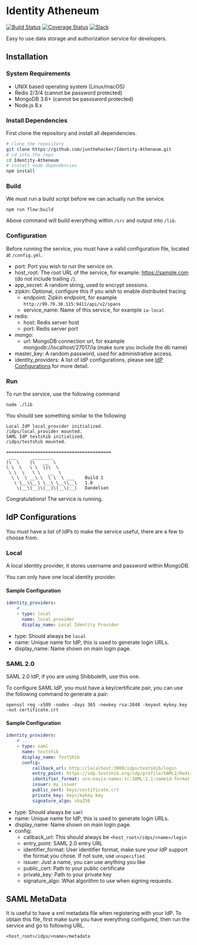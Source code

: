 # Identity Atheneum

[![Build Status](https://travis-ci.org/junthehacker/Identity-Atheneum.svg?branch=master)](https://travis-ci.org/junthehacker/Identity-Atheneum)
[![Coverage Status](https://coveralls.io/repos/github/junthehacker/Identity-Atheneum/badge.svg?branch=master)](https://coveralls.io/github/junthehacker/Identity-Atheneum?branch=master)
[![Slack](https://identity-atheneum-slackin.herokuapp.com/badge.svg)](https://identity-atheneum-slackin.herokuapp.com)

Easy to use data storage and authorization service for developers.

## Installation

### System Requirements

-   UNIX based operating system (Linux/macOS)
-   Redis 2/3/4 (cannot be password protected)
-   MongoDB 3.6+ (cannot be passsword protected)
-   Node.js 8.x

### Install Dependencies

First clone the repository and install all dependencies.

```bash
# clone the repository
git clone https://github.com/junthehacker/Identity-Atheneum.git
# cd into the repo
cd Identity-Atheneum
# install node dependencies
npm install
```

### Build

We must run a build script before we can actually run the service.

```
npm run flow:build
```

Above command will build everything within `/src` and output into `/lib`.

### Configuration

Before running the service, you must have a valid configuration file, located at `/config.yml`.

-   port: Port you wish to run the service on.
-   host_root: The root URL of the service, for example: https://sample.com (do not include trailing `/`).
-   app_secret: A random string, used to encrypt sessions.
-   zipkin: Optional, configure this if you wish to enable distributed tracing
    -   endpoint: Zipkin endpoint, for example `http://99.79.38.115:9411/api/v2/spans`
    -   service_name: Name of this service, for example `ia-local`
-   redis:
    -   host: Redis server host
    -   port: Redis server port
-   mongo:
    -   url: MongoDB connection url, for example mongodb://localhost/27017/ia (make sure you include the db name)
-   master_key: A random password, used for administrative access.
-   identity_providers: A list of IdP configurations, please see [IdP Configurations](#idp-configurations) for more detail.

### Run

To run the service, use the following command

```
node ./lib
```

You should see something similar to the following

```
Local IdP local_provider initialized.
/idps/local_provider mounted.
SAML IdP testshib initialized.
/idps/testshib mounted.

========================================
 ___      ________
|\  \    |\   __  \
\ \  \   \ \  \|\  \
 \ \  \   \ \   __  \
  \ \  \ __\ \  \ \  \ ___    Build 1
   \ \__\\__\ \__\ \__\\__\   1.0
    \|__\|__|\|__|\|__\|__|   Dandelion
```

Congratulations! The service is running.

## IdP Configurations

You must have a list of IdPs to make the service useful, there are a few to choose from.

### Local

A local identity provider, it stores username and password within MongoDB.

You can only have one local identity provider.

#### Sample Configuration

```yaml
identity_providers:
    # ...
    - type: local
      name: local_provider
      display_name: Local Identity Provider
```

-   type: Should always be `local`
-   name: Unique name for IdP, this is used to generate login URLs.
-   display_name: Name shown on main login page.

### SAML 2.0

SAML 2.0 IdP, if you are using Shibboleth, use this one.

To configure SAML IdP, you must have a key/certificate pair, you can use the following command to generate a pair:

```
openssl req -x509 -nodes -days 365 -newkey rsa:2048 -keyout mykey.key -out certificate.crt
```

#### Sample Configuration

```yaml
identity_providers:
    # ...
    - type: saml
      name: testshib
      display_name: TestShib
      config:
          callback_url: http://localhost:3000/idps/testshib/login
          entry_point: https://idp.testshib.org/idp/profile/SAML2/Redirect/SSO
          identifier_format: urn:oasis:names:tc:SAML:1.1:nameid-format:unspecified
          issuer: my_issuer
          public_cert: keys/certificate.crt
          private_key: keys/mykey.key
          signature_algo: sha256
```

-   type: Should always be `saml`
-   name: Unique name for IdP, this is used to generate login URLs.
-   display_name: Name shown on main login page.
-   config:
    -   callback_url: This should always be `<host_root>/idps/<name>/login`
    -   entry_point: SAML 2.0 entry URL
    -   identifier_format: User identifier format, make sure your IdP support the format you chose. If not sure, use `unspecified`.
    -   issuer: Just a name, you can use anything you like
    -   public_cert: Path to your public certificate
    -   private_key: Path to your private key
    -   signature_algo: What algorithm to use when signing requests.

## SAML MetaData

It is useful to have a xml metadata file when registering with your IdP. To obtain this file, first make sure you have everything configured, then run the service and go to following URL.

```
<host_root>/idps/<name>/metadata
```
